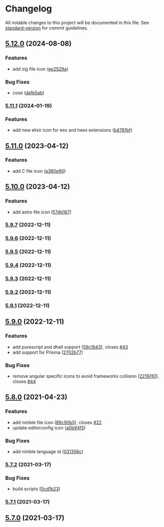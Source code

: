 # Changelog

All notable changes to this project will be documented in this file. See [standard-version](https://github.com/conventional-changelog/standard-version) for commit guidelines.

## [5.12.0](https://github.com/moxer-theme/moxer-icons-code/compare/v5.11.1...v5.12.0) (2024-08-08)


### Features

* add zig file icon ([ee2529a](https://github.com/moxer-theme/moxer-icons-code/commit/ee2529a6bb8560bb87bbd72fe7ed37e0f282a4e3))


### Bug Fixes

* cose ([da1b5ab](https://github.com/moxer-theme/moxer-icons-code/commit/da1b5ab51e55a57aab1d276aac9378c10e387ace))

### [5.11.1](https://github.com/moxer-theme/moxer-icons-code/compare/v5.11.0...v5.11.1) (2024-01-19)


### Features

* add new elixir icon for eex and heex extensions ([b4781bf](https://github.com/moxer-theme/moxer-icons-code/commit/b4781bf0ecffd8a41ef4d5b40bc82a6d508124cd))

## [5.11.0](https://github.com/moxer-theme/moxer-icons-code/compare/v5.10.0...v5.11.0) (2023-04-12)


### Features

* add C file icon ([a380e90](https://github.com/moxer-theme/moxer-icons-code/commit/a380e9062f7b1eec6f0d338bad9f6f162e2e2e91))

## [5.10.0](https://github.com/moxer-theme/moxer-icons-code/compare/v5.9.7...v5.10.0) (2023-04-12)


### Features

* add astro file icon ([574b167](https://github.com/moxer-theme/moxer-icons-code/commit/574b167fc76b6d60e1d6b1ba5cd4e7e48b282992))

### [5.9.7](https://github.com/moxer-theme/moxer-icons-code/compare/v5.9.6...v5.9.7) (2022-12-11)

### [5.9.6](https://github.com/moxer-theme/moxer-icons-code/compare/v5.9.5...v5.9.6) (2022-12-11)

### [5.9.5](https://github.com/moxer-theme/moxer-icons-code/compare/v5.9.4...v5.9.5) (2022-12-11)

### [5.9.4](https://github.com/moxer-theme/moxer-icons-code/compare/v5.9.3...v5.9.4) (2022-12-11)

### [5.9.3](https://github.com/moxer-theme/moxer-icons-code/compare/v5.9.2...v5.9.3) (2022-12-11)

### [5.9.2](https://github.com/moxer-theme/moxer-icons-code/compare/v5.9.1...v5.9.2) (2022-12-11)

### [5.9.1](https://github.com/moxer-theme/moxer-icons-code/compare/v5.9.0...v5.9.1) (2022-12-11)

## [5.9.0](https://github.com/moxer-theme/moxer-icons-code/compare/v5.8.0...v5.9.0) (2022-12-11)


### Features

* add purescript and dhall support ([59c1643](https://github.com/moxer-theme/moxer-icons-code/commit/59c16438149babc653a7dd872e2b4d8a923596fc)), closes [#43](https://github.com/moxer-theme/moxer-icons-code/issues/43)
* add support for Prisma ([2702b77](https://github.com/moxer-theme/moxer-icons-code/commit/2702b777e51026f8f9e7a9bbffcf50b16e6add79))


### Bug Fixes

* remove angular specific icons to avoid frameworks collision ([2219761](https://github.com/moxer-theme/moxer-icons-code/commit/22197614676bd63f31f49dfebe4d5e5ba0fa5917)), closes [#44](https://github.com/moxer-theme/moxer-icons-code/issues/44)

## [5.8.0](https://github.com/moxer-theme/moxer-icons-code/compare/v5.7.2...v5.8.0) (2021-04-23)


### Features

* add nimble file icon ([89c90b5](https://github.com/moxer-theme/moxer-icons-code/commit/89c90b5dc818db4a27457141d3fcedfb1eb7cb4e)), closes [#22](https://github.com/moxer-theme/moxer-icons-code/issues/22)
* update editorconfig icon ([a0b94f5](https://github.com/moxer-theme/moxer-icons-code/commit/a0b94f554eb1783169f6ba0dc7a45d11db94a39d))


### Bug Fixes

* add nimble language id ([031356c](https://github.com/moxer-theme/moxer-icons-code/commit/031356c5f9c5f508de6eddf63a358a990799a41b))

### [5.7.2](https://github.com/moxer-theme/moxer-icons-code/compare/v5.7.1...v5.7.2) (2021-03-17)


### Bug Fixes

* build scripts ([0cd1b23](https://github.com/moxer-theme/moxer-icons-code/commit/0cd1b23a4bef547066a263d5f4ab713fee720ea7))

### [5.7.1](https://github.com/moxer-theme/moxer-icons-code/compare/v5.7.0...v5.7.1) (2021-03-17)

## [5.7.0](https://github.com/moxer-theme/moxer-icons-code/compare/v5.6.3...v5.7.0) (2021-03-17)
